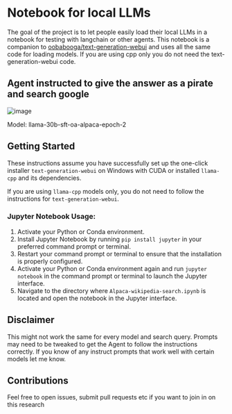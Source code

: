 


# Notebook for local LLMs

The goal of the project is to let people easily load their local LLMs in a notebook for testing with langchain or other agents. This notebook is a companion to [oobabooga/text-generation-webui](https://github.com/oobabooga/text-generation-webui) and uses all the same code for loading models. If you are using cpp only you do not need the text-generation-webui code.

## Agent instructed to give the answer as a pirate and search google
![image](https://i.imgur.com/pt4XYcL.png)

Model: llama-30b-sft-oa-alpaca-epoch-2

## Getting Started
These instructions assume you have successfully set up the one-click installer `text-generation-webui` on Windows with CUDA or installed `llama-cpp` and its dependencies.

If you are using `llama-cpp` models only, you do not need to follow the instructions for `text-generation-webui`.

### Jupyter Notebook Usage:
1. Activate your Python or Conda environment.
2. Install Jupyter Notebook by running `pip install jupyter` in your preferred command prompt or terminal.
3. Restart your command prompt or terminal to ensure that the installation is properly configured.
4. Activate your Python or Conda environment again and run `jupyter notebook` in the command prompt or terminal to launch the Jupyter interface.
5. Navigate to the directory where `Alpaca-wikipedia-search.ipynb` is located and open the notebook in the Jupyter interface.


## Disclaimer
This might not work the same for every model and search query. Prompts may need to be tweaked to get the Agent to follow the instructions correctly. If you know of any instruct prompts that work well with certain models let me know.


## Contributions
Feel free to open issues, submit pull requests etc if you want to join in on this research


